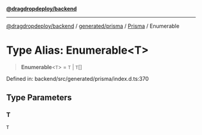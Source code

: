 [**@dragdropdeploy/backend**](../../../../../README.md)

***

[@dragdropdeploy/backend](../../../../../README.md) / [generated/prisma](../../../README.md) / [Prisma](../README.md) / Enumerable

# Type Alias: Enumerable\<T\>

> **Enumerable**\<`T`\> = `T` \| `T`[]

Defined in: backend/src/generated/prisma/index.d.ts:370

## Type Parameters

### T

`T`
